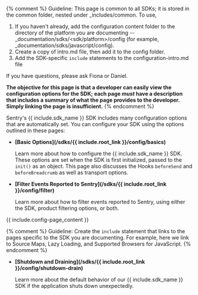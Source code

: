 {% comment %}
Guideline: This page is common to all SDKs; it is stored in the common folder, nested under _includes/common. To use, 

1. If you haven't already, add the configuration content folder to the directory of the platform you are documenting -- _documentation/sdks/<sdk/platform>/config (for example, _documentation/sdks/javascript/config). 
2. Create a copy of intro.md file, then add it to the config folder. 
3. Add the SDK-specific `include` statements to the configuration-intro.md file

If you have questions, please ask Fiona or Daniel. 

**The objective for this page is that a developer can easily view the configuration options for the SDK; each page _must_ have a description that includes a summary of what the page provides to the developer. Simply linking the page is insufficient.**
{% endcomment %}

Sentry's {{ include.sdk_name }} SDK includes many configuration options that are automatically set. You can configure your SDK using the options outlined in these pages:

- **[Basic Options](/sdks/{{ include.root_link }}/config/basics)** 

    Learn more about how to configure the {{ include.sdk_name }} SDK. These options are set when the SDK is first initialized, passed to the `init()` as an object. This page also discusses the Hooks `beforeSend` and `beforeBreadcrumb` as well as transport options.

- **[Filter Events Reported to Sentry](/sdks/{{ include.root_link }}/config/filter)**

    Learn more about how to filter events reported to Sentry, using either the SDK, product filtering options, or both.

{{ include.config-page_content }}

{% comment %}
Guideline: Create the `include` statement that links to the pages specific to the SDK you are documenting. For example, here we link to Source Maps, Lazy Loading, and Supported Browsers for JavaScript.
{% endcomment %}

- **[Shutdown and Draining](/sdks/{{ include.root_link }}/config/shutdown-drain)**

    Learn more about the default behavior of our {{ include.sdk_name }} SDK if the application shuts down unexpectedly.